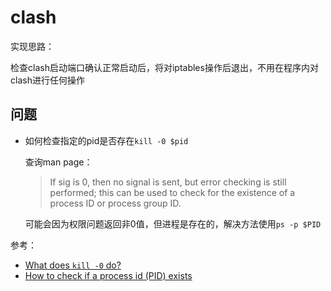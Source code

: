 # clash

实现思路：

检查clash启动端口确认正常启动后，将对iptables操作后退出，不用在程序内对clash进行任何操作


## 问题

- 如何检查指定的pid是否存在`kill -0 $pid`

    查询man page：

    >If sig is 0, then no signal is sent, but error checking is still performed; this can be used to check for the existence of a process ID or process group ID.

    可能会因为权限问题返回非0值，但进程是存在的，解决方法使用`ps -p $PID`

参考：

- [What does `kill -0` do?](https://unix.stackexchange.com/a/169899)
- [How to check if a process id (PID) exists](https://stackoverflow.com/a/15774758/8566831)
